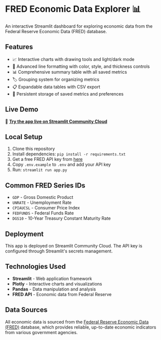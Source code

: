 # FRED Economic Data Explorer 📊

An interactive Streamlit dashboard for exploring economic data from the Federal Reserve Economic Data (FRED) database.

## Features

- 📈 Interactive charts with drawing tools and light/dark mode
- 🎨 Advanced line formatting with color, style, and thickness controls
- 📊 Comprehensive summary table with all saved metrics
- 🏷️ Grouping system for organizing metrics
- 📋 Expandable data tables with CSV export
- 💾 Persistent storage of saved metrics and preferences

## Live Demo

🚀 **[Try the app live on Streamlit Community Cloud](your-app-url-here)**

## Local Setup

1. Clone this repository
2. Install dependencies: `pip install -r requirements.txt`
3. Get a free FRED API key from [here](https://research.stlouisfed.org/docs/api/api_key.html)
4. Copy `.env.example` to `.env` and add your API key
5. Run: `streamlit run app.py`

## Common FRED Series IDs

- `GDP` - Gross Domestic Product
- `UNRATE` - Unemployment Rate
- `CPIAUCSL` - Consumer Price Index
- `FEDFUNDS` - Federal Funds Rate
- `DGS10` - 10-Year Treasury Constant Maturity Rate

## Deployment

This app is deployed on Streamlit Community Cloud. The API key is configured through Streamlit's secrets management.

## Technologies Used

- **Streamlit** - Web application framework
- **Plotly** - Interactive charts and visualizations
- **Pandas** - Data manipulation and analysis
- **FRED API** - Economic data from Federal Reserve

## Data Sources

All economic data is sourced from the [Federal Reserve Economic Data (FRED)](https://fred.stlouisfed.org/) database, which provides reliable, up-to-date economic indicators from various government agencies.